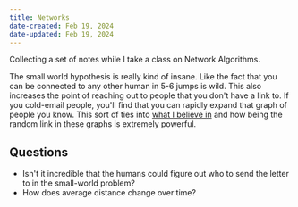 ```yaml
---
title: Networks
date-created: Feb 19, 2024
date-updated: Feb 19, 2024
---
```


Collecting a set of notes while I take a class on Network Algorithms.

The small world hypothesis is really kind of insane. Like the fact that you can be connected to any other human in 5-6 jumps is wild. This also increases the point of reaching out to people that you don't have a link to. If you cold-email people, you'll find that you can rapidly expand that graph of people you know. This sort of ties into [what I believe in](things-i-believe) and how being the random link in these graphs is extremely powerful.

## Questions

- Isn't it incredible that the humans could figure out who to send the letter to in the small-world problem?
- How does average distance change over time?